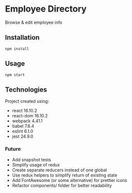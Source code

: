 # Employee Directory

Browse & edit employee info

## Installation

```
npm install
```

## Usage

```
npm start
```

## Technologies

Project created using:

* react 16.10.2
* react-dom 16.10.2
* webpack 4.41.1
* babel 7.6.4
* eslint 6.1.0
* jest 24.9.0

### Future

* Add snapshot tests
* Simplify usage of redux 
* Create separate reducers instead of one global
* Use redux helpers to simplify return of existing state 
* Add FontAwesome (or some alternative) for prettier icons
* Refactor components/ folder for better readability

